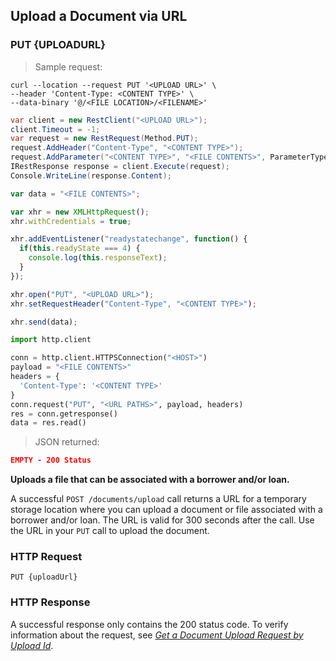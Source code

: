 <!--Endpoint introduction -->
## Upload a Document via URL

### PUT {UPLOADURL}

<!-- RIGHT: code samples -->
> Sample request:

```shell
curl --location --request PUT '<UPLOAD URL>' \
--header 'Content-Type: <CONTENT TYPE>' \
--data-binary '@/<FILE LOCATION>/<FILENAME>'
```

```csharp
var client = new RestClient("<UPLOAD URL>");
client.Timeout = -1;
var request = new RestRequest(Method.PUT);
request.AddHeader("Content-Type", "<CONTENT TYPE>");
request.AddParameter("<CONTENT TYPE>", "<FILE CONTENTS>", ParameterType.RequestBody);
IRestResponse response = client.Execute(request);
Console.WriteLine(response.Content);
```

```javascript
var data = "<FILE CONTENTS>";

var xhr = new XMLHttpRequest();
xhr.withCredentials = true;

xhr.addEventListener("readystatechange", function() {
  if(this.readyState === 4) {
    console.log(this.responseText);
  }
});

xhr.open("PUT", "<UPLOAD URL>");
xhr.setRequestHeader("Content-Type", "<CONTENT TYPE>");

xhr.send(data);
```

```python
import http.client

conn = http.client.HTTPSConnection("<HOST>")
payload = "<FILE CONTENTS>"
headers = {
  'Content-Type': '<CONTENT TYPE>'
}
conn.request("PUT", "<URL PATHS>", payload, headers)
res = conn.getresponse()
data = res.read()
```

> JSON returned:

```json
EMPTY - 200 Status
```
<!--LEFT: Documentation -->

**Uploads a file that can be associated with a borrower and/or loan.**

A successful `POST /documents/upload` call returns a URL for a temporary storage location where you can upload a document or file associated with a borrower and/or loan. The URL is valid for 300 seconds after the call. Use the URL in your `PUT` call to upload the document.

### HTTP Request

`PUT {uploadUrl}`

### HTTP Response

A successful response only contains the 200 status code. To verify information about the request, see *[Get a Document Upload Request by Upload Id](https://docs.nelnet.io/#get-a-document-upload-request-by-uploadid)*.